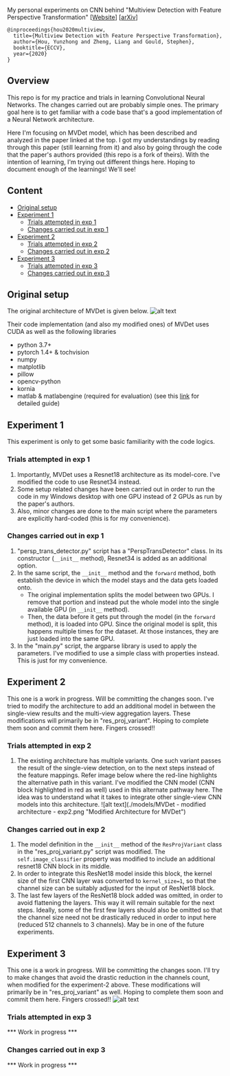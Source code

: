 My personal experiments on CNN behind "Multiview Detection with Feature Perspective Transformation" [[Website](https://hou-yz.github.io/publication/2020-eccv2020-mvdet)] [[arXiv](https://arxiv.org/abs/2007.07247)]

```
@inproceedings{hou2020multiview,
  title={Multiview Detection with Feature Perspective Transformation},
  author={Hou, Yunzhong and Zheng, Liang and Gould, Stephen},
  booktitle={ECCV},
  year={2020}
}
```



## Overview
This repo is for my practice and trials in learning Convolutional Neural Networks. The changes carried out are probably simple ones. The primary goal here is to get familiar with a code base that's a good implementation of a Neural Network architecture.

Here I'm focusing on MVDet model, which has been described and analyzed in the paper linked at the top. I got my understandings by reading through this paper (still learning from it) and also by going through the code that the paper's authors provided (this repo is a fork of theirs). 
With the intention of learning, I'm trying out different things here. Hoping to document enough of the learnings! We'll see!

 
## Content
- [Original setup](#original-setup)
- [Experiment 1](#experimen-1)
    * [Trials attempted in exp 1](#trials-attempted-in-exp-1)
    * [Changes carried out in exp 1](#changes-carried-out-in-exp-1)
- [Experiment 2](#experiment-2)
    * [Trials attempted in exp 2](#trials-attempted-in-exp-2)
    * [Changes carried out in exp 2](#changes-carried-out-in-exp-2)
- [Experiment 3](#experiment-3)
    * [Trials attempted in exp 3](#trials-attempted-in-exp-3)
    * [Changes carried out in exp 3](#changes-carried-out-in-exp-3)


## Original setup
The original architecture of MVDet is given below.
![alt text](https://hou-yz.github.io/images/eccv2020_mvdet_architecture.png "Architecture for MVDet")


Their code implementation (and also my modified ones) of MVDet uses CUDA as well as the following libraries
- python 3.7+
- pytorch 1.4+ & tochvision
- numpy
- matplotlib
- pillow
- opencv-python
- kornia
- matlab & matlabengine (required for evaluation) (see this [link](/multiview_detector/evaluation/README.md) for detailed guide)



## Experiment 1
This experiment is only to get some basic familiarity with the code logics.

### Trials attempted in exp 1
1. Importantly, MVDet uses a Resnet18 architecture as its model-core. I've modified the code to use Resnet34 instead.
2. Some setup related changes have been carried out in order to run the code in my Windows desktop with one GPU instead of 2 GPUs as run by the paper's authors.
3. Also, minor changes are done to the main script where the parameters are explicitly hard-coded (this is for my convenience).

### Changes carried out in exp 1
1. "persp_trans_detector.py" script has a "PerspTransDetector" class. In its constructor (`__init__` method), Resnet34 is added as an additional option.
2. In the same script, the `__init__` method and the `forward` method, both establish the device in which the model stays and the data gets loaded onto.
   - The original implementation splits the model between two GPUs. I remove that portion and instead put the whole model into the single available GPU (in `__init__` method).
   - Then, the data before it gets put through the model (in the `forward` method), it is loaded into GPU. Since the original model is split, this happens multiple times for the dataset. At those instances, they are just loaded into the same GPU.
3. In the "main.py" script, the argparse library is used to apply the parameters. I've modified to use a simple class with properties instead. This is just for my convenience.




## Experiment 2
This one is a work in progress. Will be committing the changes soon. I've tried to modify the architecture to add an additional model in between the single-view results and the multi-view aggregation layers. These modifications will primarily be in "res_proj_variant". Hoping to complete them soon and commit them here. Fingers crossed!!


### Trials attempted in exp 2
1. The existing architecture has multiple variants. One such variant passes the result of the single-view detection, on to the next steps instead of the feature mappings. Refer image below where the red-line highlights the alternative path in this variant. I've modified the CNN model (CNN block highlighted in red as well) used in this alternate pathway here. The idea was to understand what it takes to integrate other single-view CNN models into this architecture.
![alt text](./models/MVDet - modified architecture - exp2.png "Modified Architecture for MVDet")

### Changes carried out in exp 2
1. The model definition in the `__init__` method of the `ResProjVariant` class in the "res_proj_variant.py" script was modified. The `self.image_classifier` property was modified to include an additional resnet18 CNN block in its middle.
2. In order to integrate this ResNet18 model inside this block, the kernel size of the first CNN layer was converted to `kernel_size=1`, so that the channel size can be suitably adjusted for the input of ResNet18 block.
3. The last few layers of the ResNet18 block added was omitted, in order to avoid flattening the layers. This way it will remain suitable for the next steps. Ideally, some of the first few layers should also be omitted so that the channel size need not be drastically reduced in order to input here (reduced 512 channels to 3 channels). May be in one of the future experiments.




## Experiment 3
This one is a work in progress. Will be committing the changes soon. I'll try to make changes that avoid the drastic reduction in the channels count, when modified for the experiment-2 above. These modifications will primarily be in "res_proj_variant" as well. Hoping to complete them soon and commit them here. Fingers crossed!!
![alt text](https://hou-yz.github.io/images/eccv2020_mvdet_architecture.png "Architecture for MVDet")

### Trials attempted in exp 3
\*\*\* Work in progress \*\*\*

### Changes carried out in exp 3
\*\*\* Work in progress \*\*\*
